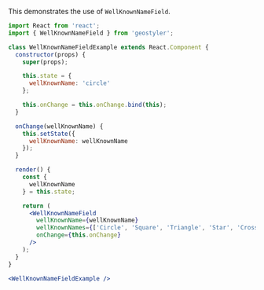 <!--
 * Released under the BSD 2-Clause License
 *
 * Copyright © 2018-present, terrestris GmbH & Co. KG and GeoStyler contributors
 * All rights reserved.
 *
 * Redistribution and use in source and binary forms, with or without
 * modification, are permitted provided that the following conditions are met:
 *
 * * Redistributions of source code must retain the above copyright notice,
 *   this list of conditions and the following disclaimer.
 *
 * * Redistributions in binary form must reproduce the above copyright notice,
 *   this list of conditions and the following disclaimer in the documentation
 *   and/or other materials provided with the distribution.
 *
 * THIS SOFTWARE IS PROVIDED BY THE COPYRIGHT HOLDERS AND CONTRIBUTORS "AS IS"
 * AND ANY EXPRESS OR IMPLIED WARRANTIES, INCLUDING, BUT NOT LIMITED TO, THE
 * IMPLIED WARRANTIES OF MERCHANTABILITY AND FITNESS FOR A PARTICULAR PURPOSE
 * ARE DISCLAIMED. IN NO EVENT SHALL THE COPYRIGHT HOLDER OR CONTRIBUTORS BE
 * LIABLE FOR ANY DIRECT, INDIRECT, INCIDENTAL, SPECIAL, EXEMPLARY, OR
 * CONSEQUENTIAL DAMAGES (INCLUDING, BUT NOT LIMITED TO, PROCUREMENT OF
 * SUBSTITUTE GOODS OR SERVICES; LOSS OF USE, DATA, OR PROFITS; OR BUSINESS
 * INTERRUPTION) HOWEVER CAUSED AND ON ANY THEORY OF LIABILITY, WHETHER IN
 * CONTRACT, STRICT LIABILITY, OR TORT (INCLUDING NEGLIGENCE OR OTHERWISE)
 * ARISING IN ANY WAY OUT OF THE USE OF THIS SOFTWARE, EVEN IF ADVISED OF THE
 * POSSIBILITY OF SUCH DAMAGE.
 *
-->

This demonstrates the use of `WellKnownNameField`.

```jsx
import React from 'react';
import { WellKnownNameField } from 'geostyler';

class WellKnownNameFieldExample extends React.Component {
  constructor(props) {
    super(props);

    this.state = {
      wellKnownName: 'circle'
    };

    this.onChange = this.onChange.bind(this);
  }

  onChange(wellKnownName) {
    this.setState({
      wellKnownName: wellKnownName
    });
  }

  render() {
    const {
      wellKnownName
    } = this.state;

    return (
      <WellKnownNameField
        wellKnownName={wellKnownName}
        wellKnownNames={['Circle', 'Square', 'Triangle', 'Star', 'Cross', 'X']}
        onChange={this.onChange}
      />
    );
  }
}

<WellKnownNameFieldExample />
```
